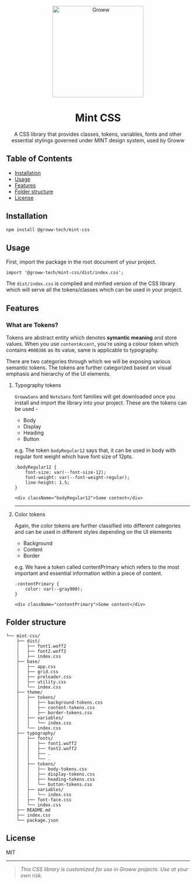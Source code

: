 <p align="center">
  <a href="https://groww.in/" rel="noopener" target="_blank"><img width="250" src="https://storage.googleapis.com/groww-assets/web-assets/img/website-logo/logo-light-groww.svg" alt="Groww"></a>
</p>


<h1 align="center">Mint CSS</h1>

<p align="center">A CSS library that provides classes, tokens, variables, fonts and other essential stylings governed under MINT design system, used by Groww</p>

## Table of Contents

- [Installation](#installation)
- [Usage](#usage)
- [Features](#features)
- [Folder structure](#folder-structure)
- [License](#license)

## Installation

```bash
npm install @groww-tech/mint-css
```

## Usage

First, import the package in the root document of your project.

```
import '@groww-tech/mint-css/dist/index.css';
```

The `dist/index.css` is complied and minfied version of the CSS library which will serve all the tokens/classes which can be used in your project.
## Features

### What are Tokens?
Tokens are abstract entity which denotes **symantic meaning** and store values. When you use `contentAccent`, you’re using a colour token which contains `#00B386` as its value, same is applicable to typography.

There are two categories through which we will be exposing various semantic tokens. The tokens are further categorized based on visual emphasis and hierarchy of the UI elements.
1. Typography tokens

    `GrowwSans` and `NotoSans` font families will get downloaded once you install and import the library into your project. These are the tokens can be used -
    - Body
    - Display
    - Heading
    - Button

    e.g. The token `bodyRegular12` says that, it can be used in body with regular font weight which have font size of 12pts.
    ```
    .bodyRegular12 {
        font-size: var(--font-size-12);
        font-weight: var(--font-weight-regular);
        line-height: 1.5;
    }
    ```
    ```<div className="bodyRegular12">Some content</div>```

    ----------
2. Color tokens

    Again, the color tokens are further classified into different categories and can be used in different styles depending on the UI elements

    - Background
    - Content
    - Border

    e.g. We have a token called contentPrimary which refers to the most important and essential information within a piece of content.
    ```
    .contentPrimary {
        color: var(--gray900);
    }
    ```
    ```<div className="contentPrimary">Some content</div>```


## Folder structure

```
└── mint-css/
    ├── dist/
    │   ├── font1.woff2
    │   ├── font2.woff2
    │   ├── index.css
    ├── base/
    │   ├── app.css
    │   ├── grid.css
    │   ├── preloader.css
    │   ├── utility.css
    │   └── index.css
    ├── theme/
    │   ├── tokens/
    │   │   ├── background-tokens.css
    │   │   ├── content-tokens.css
    │   │   ├── border-tokens.css
    │   ├── variables/
    │   │   └── index.css
    │   └── index.css
    ├── typography/
    │   ├── fonts/
    │   │   ├── font1.woff2
    │   │   ├── font2.woff2
    │   │   ├── .
    │   │   └── .
    │   ├── tokens/
    │   │   ├── body-tokens.css
    │   │   ├── display-tokens.css
    │   │   ├── heading-tokens.css
    │   │   └── button-tokens.css
    │   ├── variables/
    │   │   └── index.css
    |   ├── font-face.css
    │   └── index.css
    ├── README.md
    ├── index.css
    └── package.json

```

## License

MIT

------

> *This CSS library is customized for use in Groww projects. Use at your own risk.*